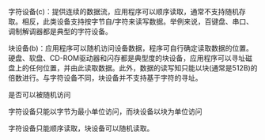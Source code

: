 
字符设备(c)：提供连续的数据流，应用程序可以顺序读取，通常不支持随机存取。相反，此类设备支持按字节自/字符来读写数据。举例来说，百键盘、串口、调制解调器都是典型的字符设备。

块设备(b)：应用程序可以随机访问设备数据，程序可自行确定读取数据的位置。硬盘、软盘、CD-ROM驱动器和闪存都是典型度的块设备，应用程序可以寻址磁盘上的任何位置，并由此读取数据。此外，数据的读写知只能以块(通常是512B)的倍数进行。与字符设备不同，块设备并不支持基于字符的寻址。

是否可以被随机访问  

字符设备只能以字节为最小单位访问，而块设备以块为单位访问

字符设备只能顺序读取，块设备可以随机读取。


